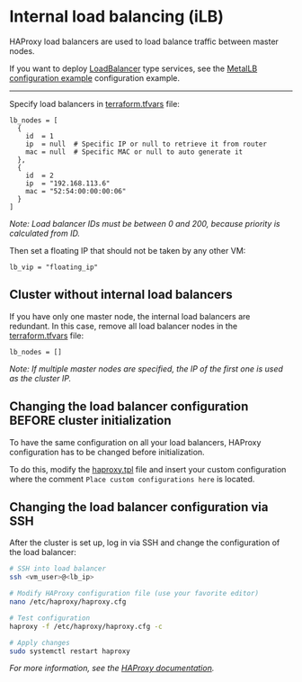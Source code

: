 # Internal load balancing (iLB)

HAProxy load balancers are used to load balance traffic between master nodes.

If you want to deploy [LoadBalancer](https://kubernetes.io/docs/concepts/services-networking/service/#loadbalancer) type services, see the [MetalLB configuration example](examples/metallb.md) configuration example.

---

Specify load balancers in [terraform.tfvars](../terraform.tfvars) file:
```hcl
lb_nodes = [
  {
    id  = 1
    ip  = null  # Specific IP or null to retrieve it from router
    mac = null  # Specific MAC or null to auto generate it
  },
  {
    id  = 2
    ip  = "192.168.113.6"
    mac = "52:54:00:00:00:06"
  }
]
```
*Note: Load balancer IDs must be between 0 and 200, because priority is calculated from ID.*

Then set a floating IP that should not be taken by any other VM:
```hcl
lb_vip = "floating_ip"
```

## Cluster without internal load balancers

If you have only one master node, the internal load balancers are redundant.
In this case, remove all load balancer nodes in the [terraform.tfvars](../terraform.tfvars) file:
```hcl
lb_nodes = []
```

*Note: If multiple master nodes are specified, the IP of the first one is used as the cluster IP.*

## Changing the load balancer configuration BEFORE cluster initialization

To have the same configuration on all your load balancers,
HAProxy configuration has to be changed before initialization.

To do this, modify the [haproxy.tpl](../templates/haproxy/haproxy.tpl) file and insert your custom configuration where the
comment `Place custom configurations here` is located.


## Changing the load balancer configuration via SSH

After the cluster is set up, log in via SSH and change the configuration of the load balancer:
```bash
# SSH into load balancer
ssh <vm_user>@<lb_ip>

# Modify HAProxy configuration file (use your favorite editor)
nano /etc/haproxy/haproxy.cfg

# Test configuration
haproxy -f /etc/haproxy/haproxy.cfg -c

# Apply changes
sudo systemctl restart haproxy
```

*For more information, see the [HAProxy documentation](https://cbonte.github.io/haproxy-dconv/).*
